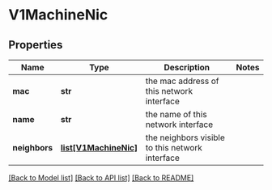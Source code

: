 # V1MachineNic

## Properties
Name | Type | Description | Notes
------------ | ------------- | ------------- | -------------
**mac** | **str** | the mac address of this network interface | 
**name** | **str** | the name of this network interface | 
**neighbors** | [**list[V1MachineNic]**](V1MachineNic.md) | the neighbors visible to this network interface | 

[[Back to Model list]](../README.md#documentation-for-models) [[Back to API list]](../README.md#documentation-for-api-endpoints) [[Back to README]](../README.md)



